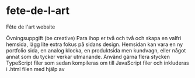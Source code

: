 # fete-de-l-art
Fête de l'art website 


Övningsuppgift (be creative)
Para ihop er två och två och skapa en valfri hemsida, lägg lite extra fokus på sidans design. Hemsidan kan vara en ny portfolio sida, en analog klocka, en produktsida men kundvagn, eller något annat som du tycker verkar utmanande. Använd gärna flera stycken TypeScript filer som sedan kompileras om till JavaScript filer och inkluderas i .html filen med hjälp av <script> taggen. Flera .html filer är också en bra idé att träna på! I slutet av veckan kommer vi ha redovisningstid där ni som vill presentera det ni har gjort, får chans att göra det och berätta hur och vad ni har använt TypeScript till. Lycka till - ser fram emot att se vad ni skapar!
  
